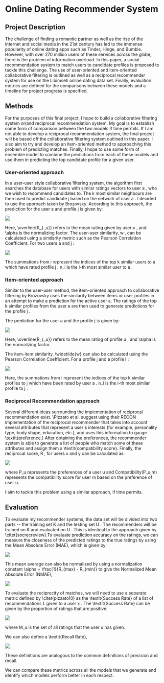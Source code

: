 # Online Dating Recommender System

## Project Description

The challenge of finding a romantic partner as well as the rise of the internet and social media in the 21st century has led to the immense popularity of online dating apps such as Tinder, Hinge, and Bumble. However, with over 270 million users of these services across the globe, there is the problem of information overload. In this paper, a social recommendation system to match users to candidate profiles is proposed to tackle this challenge. The use of user-oriented and item-oriented collaborative filtering is outlined as well as a reciprocal recommender system for use on the Libimseti online dating data set. Finally, evaluation metrics are defined for the comparisons between these models and a timeline for project progress is specified.

## Methods

For the purposes of this final project, I hope to build a collaborative filtering system or/and reciprocal recommendation system. My goal is to establish some form of comparison between the two models if time permits. If I am not able to develop a reciprocal recommendation system, the final project will be based off the collaborative filtering system outlined in this paper. I also aim to try and develop an item-oriented method to approaching this problem of predicting matches. Finally, I hope to use some form of ensemble model to combine the predictions from each of these models and use them in predicting the top candidate profile for a given user.

### User-oriented approach

In a user-user style collaborative filtering system, the algorithm first searches the database for users with similar ratings vectors to user  a , who we wish to recommend candidates to. The  k  most similar neighbours are then used to predict candidate  j  based on the network of user  a . I decided to use the approach taken by Brozovsky. According to this approach, the prediction for the user  a  and profile  j  is given by:
    
<img src = "https://latex.codecogs.com/png.latex?%5Cbg_white%20p_%7Ba%2Cj%7D%20%3D%20%5Coverline%7BR_i%7D%20&plus;%20%5Calpha%20%5Csum_%7Bi%20%3D%201%7D%5E%7Bk%7Dw%28a%2Cn_i%29%28R_%7Bn_i%2Cj%7D%20-%20%5Coverline%7BR_%7Bn_i%7D%7D%29" >

Here,  \overline{R_{.,u}}  refers to the mean rating given by user  u , and  \alpha  is the normalizing factor. The user-user similarity,  w , can be calculated using a similarity metric such as the Pearson Correlation Coefficient. For two users  a  and  j :

<img src = "https://latex.codecogs.com/png.latex?%5Cbg_white%20w%28a%2Cj%29%20%3D%20%5Cfrac%7B%5Csum_%7Bi%7D%28R_%7Bai%7D%20-%20%5Coverline%7BR_%7Ba%7D%7D%29%20%5Ccdot%20%7BR_%7Bji%7D%20-%20%5Coverline%7BR_j%7D%7D%7D%7B%5Csqrt%7B%20%7B%5Csum_%7Bi%7D%28R_%7Bai%7D%20-%20%5Coverline%7BR_a%7D%29%5E2%7D%7D%5Csqrt%7B%20%5Csum_%7Bi%7D%28R_%7Bji%7D%20-%20%5Coverline%7BR_j%7D%29%5E2%20%7D%7D">


The summations from  i  represent the indices of the top  k  similar users to  a  which have rated profile  j .  n_i  is the i-th most similar user to  a . 

### Item-oriented approach

Similar to the user-user method, the item-oriented approach to collaborative filtering by Brozovsky uses the similarity between items or user profiles in an attempt to make a prediction for the active user a. The ratings of the top  k  similar profiles from the user  a  are then used to generate predictions for the profile  j .

The prediction for the user  a  and the profile j is given by:

<img src = "https://latex.codecogs.com/png.latex?%5Cbg_white%20p_%7Ba%2Cj%7D%20%3D%20%5Coverline%7BR_%7B.%2Cj%7D%7D%20&plus;%20%5Calpha%20%5Csum_%7Bi%20%3D%201%7D%5E%7Bk%7D%7B%20%5Cwidetilde%7B%20w%7D%28j%2Cn_i%29%28R_%7Ba%2Cn_i%7D%20-%20%5Coverline%7BR_%7B.%2Cn_i%7D%7D%29%20%7D">
    
Here,  \overline{R_{.,u}}  refers to the mean rating of profile  u , and  \alpha  is the normalizing factor.

The item-item similarity,  \widetilde{w}  can also be calculated using the Pearson Correlation Coefficient. For a profile  j  and a profile  l :

<img src = "https://latex.codecogs.com/png.latex?%5Cbg_white%20%5Cwidetilde%7Bw%7D%28j%2Cl%29%20%3D%20%5Cfrac%7B%5Csum_%7Bi%7D%28R_%7Bij%7D%20-%20%5Coverline%7BR_%7Bi%7D%7D%29%20%5Ccdot%20%7BR_%7Bil%7D%20-%20%5Coverline%7BR_i%7D%7D%7D%7B%5Csqrt%7B%20%7B%5Csum_%7Bi%7D%28R_%7Bij%7D%20-%20%5Coverline%7BR_i%7D%29%5E2%7D%7D%5Csqrt%7B%20%5Csum_%7Bi%7D%28R_%7Bil%7D%20-%20%5Coverline%7BR_i%7D%29%5E2%20%7D%7D">


Here, the summations from  i  represent the indices of the top  k  similar profiles to  j  which have been rated by user  a .  n_i  is the i-th most similar profile to  j . 


### Reciprocal Recommendation approach

Several different ideas surrounding the implementation of reciprocal recommendation exist. \Pizzato et al. suggest using their RECON implementation of the reciprocal recommender that takes into account several attributes that represent a user's interests (for example, personality type, body shape, education, etc.), and uses this information to gauge \textit{preference.} After obtaining the preferences, the recommender system is able to generate a list of people who match some of these attributes and assign them a \textit{compatibility score}. Finally, the reciprocal score,  R , for users  x  and  y  can be calculated as:


<img src = "https://latex.codecogs.com/png.latex?%5Cbg_white%20R_%7Bxy%7D%20%3D%20R_%7Byx%7D%20%3D%20%5Cfrac%7B2%7D%7B%5B%5Ctext%7BCompatibility%7D%28P_x%2Cy%29%5D%5E%7B-1%7D%20&plus;%20%5B%5Ctext%7BCompatibility%7D%28P_y%2Cx%29%5D%5E%7B-1%7D%7D">


where P_u represents the preferences of a user u and Compatibility(P_u,m) represents the compatibility score for user m based on the preference of user u.


I aim to tackle this problem using a similar approach, if time permits.

## Evaluation

To evaluate my recommender systems, the data set will be divided into two parts -- the training set  K  and the testing set  U . The recommenders will be trained on  K  and evaluated on  U . This is identical to the approach given by \citet{socrecreview}.To evaluate prediction accuracy on the ratings, we can measure the closeness of the predicted ratings to the true ratings by using the Mean Absolute Error (MAE), which is given by:

<img src="https://latex.codecogs.com/png.latex?%5Cbg_white%20%5Ctext%7BMAE%7D%20%3D%20%5Cfrac%7B1%7D%7B%7CU%7C%7D%5Csum_%7B%28u_i%2Cv_j%29%20%5Cin%20U%7D%7B%7C%5Cmathbf%7BR%7D_%7Bij%7D%20-%20%5Chat%7B%5Cmathbf%7BR%7D%7D_%7Bij%7D%7C%7D">

This mean average can also be normalized by using a normalization constant   \alpha = \frac{1}{R_{max} - R_{min}}  to give the Normalized Mean Absolute Error (NMAE),

<img src="https://latex.codecogs.com/png.latex?%5Cbg_white%20%5Ctext%7BNMAE%7D%20%3D%20%5Cfrac%7B%5Calpha%7D%7B%7CU%7C%7D%5Csum_%7B%28u_i%2Cv_j%29%20%5Cin%20U%7D%7B%7C%5Cmathbf%7BR%7D_%7Bij%7D%20-%20%5Chat%7B%5Cmathbf%7BR%7D%7D_%7Bij%7D%7C%7D">

To evaluate the reciprocity of matches, we will need to use a separate metric defined by \citet{pizzato10} as the \textit{Success Rate} of a list of recommendations  L  given to a user  x . The \textit{Success Rate} can be given by the proportion of ratings that are positive:

<img src="https://latex.codecogs.com/png.latex?%5Cbg_white%20%5Ctext%7BSuccess%20Rate%7D%28x%2C%20L%29%20%3D%20%5Cfrac%7B%7C%5C%7Bpr%3A%5C%3B%20pr%20%5C%3B%20%5Cin%20%5C%3B%20L%2C%20%5C%3B%20pr%5Ctext%7B%20rated%20x%205%20or%20greater%7D%29%5C%7D%7C%7D%7B%7C%5C%7B%20kr%20%3A%20kr%20%5Cin%20L%2C%20kr%20%5Cin%20M_x%20%5C%7D%7C%7D">

where  M_u  is the set of all ratings that the user  u  has given.

We can also define a \textit{Recall Rate}, 
 
<img src= "https://latex.codecogs.com/png.latex?%5Cbg_white%20%5Ctext%7BRecall%20Rate%7D%28x%2C%20L%29%20%3D%20%5Cfrac%7B%7C%5C%7Bpr%3A%5C%3B%20pr%20%5C%3B%20%5Cin%20%5C%3B%20L%2C%20%5C%3B%20pr%5Ctext%7B%20rated%20x%205%20or%20greater%7D%29%5C%7D%7C%7D%7B%7C%5C%7B%20py%20%3A%20py%20%5C%3B%20%5Cin%20%5C%3B%20M_x%2C%20py%20%5Ctext%7B%20rated%20x%205%20or%20greater%7D%20%5C%7D%7C%7D">

These definitions are analogous to the common definitions of precision and recall. 

We can compare these metrics across all the models that we generate and identify which models perform better in each respect.



